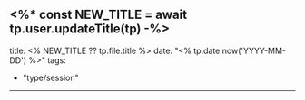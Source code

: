 <%* const NEW_TITLE = await tp.user.updateTitle(tp) -%>
---
title: <% NEW_TITLE ?? tp.file.title %>
date: "<% tp.date.now('YYYY-MM-DD') %>"
tags:
  - "type/session"
---
